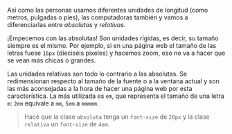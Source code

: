 Así como las personas usamos diferentes unidades de longitud (como metros, pulgadas o pies), las computadoras también y vamos a diferenciarlas entre _absolutas_ y _relativas_.

¡Empecemos con las absolutas! Son unidades rígidas, es decir, su tamaño siempre es el mismo. Por ejemplo, si en una página web el tamaño de las letras fuese `16px` (dieciséis pixeles) y hacemos zoom, eso no va a hacer que se vean más chicas o grandes.

Las unidades relativas son todo lo contrario a las absolutas. Se redimensionan respecto al tamaño de la fuente o a la ventana actual y son las más aconsejadas a la hora de hacer una página web por esta característica. La más utilizada es `em`, que representa el tamaño de una letra `m`: `2em` equivale a `mm`, `5em` a `mmmmm`. 

> Hacé que la clase `absoluta` tenga un `font-size` de `20px` y la clase `relativa` un `font-size` de `4em`.
